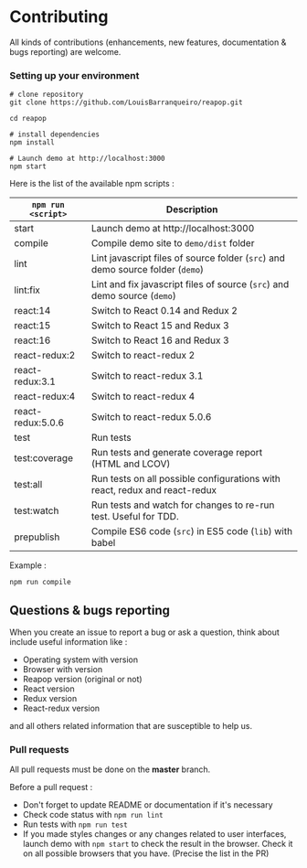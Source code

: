 # Contributing #

All kinds of contributions (enhancements, new features, documentation & bugs reporting) are welcome.

### Setting up your environment

```
# clone repository
git clone https://github.com/LouisBarranqueiro/reapop.git

cd reapop

# install dependencies
npm install

# Launch demo at http://localhost:3000
npm start
```

Here is the list of the available npm scripts :

| `npm run <script>`   | Description |
| -------------------- | ----------- |
| start                | Launch demo at http://localhost:3000 |
| compile              | Compile demo site to `demo/dist` folder |
| lint                 | Lint javascript files of source folder (`src`) and demo source folder (`demo`) |
| lint:fix             | Lint and fix javascript files of source (`src`) and demo source (`demo`) |
| react:14             | Switch to React 0.14 and Redux 2 |
| react:15             | Switch to React 15  and Redux 3 |
| react:16             | Switch to React 16  and Redux 3 |
| react-redux:2        | Switch to react-redux 2 |
| react-redux:3.1      | Switch to react-redux 3.1 |
| react-redux:4        | Switch to react-redux 4 |
| react-redux:5.0.6    | Switch to react-redux 5.0.6 |
| test                 | Run tests |
| test:coverage        | Run tests and generate coverage report (HTML and LCOV) |
| test:all             | Run tests on all possible configurations with react, redux and react-redux |
| test:watch           | Run tests and watch for changes to re-run test. Useful for TDD. |
| prepublish           | Compile ES6 code (`src`) in ES5 code (`lib`) with babel |

Example :

```
npm run compile
``` 


## Questions & bugs reporting ##

When you create an issue to report a bug or ask a question, think about include useful information like :

 - Operating system with version
 - Browser with version
 - Reapop version (original or not)
 - React version
 - Redux version
 - React-redux version

and all others related information that are susceptible to help us.

### Pull requests  ##

All pull requests must be done on the **master** branch.

Before a pull request :

 - Don't forget to update README or documentation if it's necessary
 - Check code status with `npm run lint` 
 - Run tests with `npm run test` 
 - If you made styles changes or any changes related to user interfaces, launch demo with `npm start` to check the result in the browser. Check it on all possible browsers that you have. (Precise the list in the PR)
